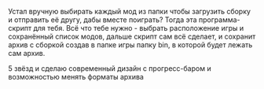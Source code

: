 Устал вручную выбирать каждый мод из папки чтобы загрузить сборку и отправить её другу, дабы вместе поиграть?
Тогда эта программа-скрипт для тебя. Всё что тебе нужно - выбрать расположение игры и сохранённый список модов, дальше скрипт сам всё сделает, и сохранит архив с сборкой создав в папке игры папку bin, в которой будет лежать сам архив.

5 звёзд и сделаю современный дизайн с прогресс-баром и возможностью менять форматы архива
